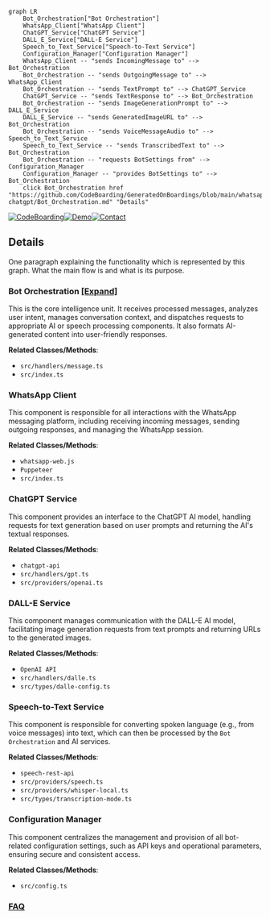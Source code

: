 ```mermaid
graph LR
    Bot_Orchestration["Bot Orchestration"]
    WhatsApp_Client["WhatsApp Client"]
    ChatGPT_Service["ChatGPT Service"]
    DALL_E_Service["DALL-E Service"]
    Speech_to_Text_Service["Speech-to-Text Service"]
    Configuration_Manager["Configuration Manager"]
    WhatsApp_Client -- "sends IncomingMessage to" --> Bot_Orchestration
    Bot_Orchestration -- "sends OutgoingMessage to" --> WhatsApp_Client
    Bot_Orchestration -- "sends TextPrompt to" --> ChatGPT_Service
    ChatGPT_Service -- "sends TextResponse to" --> Bot_Orchestration
    Bot_Orchestration -- "sends ImageGenerationPrompt to" --> DALL_E_Service
    DALL_E_Service -- "sends GeneratedImageURL to" --> Bot_Orchestration
    Bot_Orchestration -- "sends VoiceMessageAudio to" --> Speech_to_Text_Service
    Speech_to_Text_Service -- "sends TranscribedText to" --> Bot_Orchestration
    Bot_Orchestration -- "requests BotSettings from" --> Configuration_Manager
    Configuration_Manager -- "provides BotSettings to" --> Bot_Orchestration
    click Bot_Orchestration href "https://github.com/CodeBoarding/GeneratedOnBoardings/blob/main/whatsapp-chatgpt/Bot_Orchestration.md" "Details"
```

[![CodeBoarding](https://img.shields.io/badge/Generated%20by-CodeBoarding-9cf?style=flat-square)](https://github.com/CodeBoarding/CodeBoarding)[![Demo](https://img.shields.io/badge/Try%20our-Demo-blue?style=flat-square)](https://www.codeboarding.org/demo)[![Contact](https://img.shields.io/badge/Contact%20us%20-%20contact@codeboarding.org-lightgrey?style=flat-square)](mailto:contact@codeboarding.org)

## Details

One paragraph explaining the functionality which is represented by this graph. What the main flow is and what is its purpose.

### Bot Orchestration [[Expand]](./Bot_Orchestration.md)
This is the core intelligence unit. It receives processed messages, analyzes user intent, manages conversation context, and dispatches requests to appropriate AI or speech processing components. It also formats AI-generated content into user-friendly responses.


**Related Classes/Methods**:

- `src/handlers/message.ts`
- `src/index.ts`


### WhatsApp Client
This component is responsible for all interactions with the WhatsApp messaging platform, including receiving incoming messages, sending outgoing responses, and managing the WhatsApp session.


**Related Classes/Methods**:

- `whatsapp-web.js`
- `Puppeteer`
- `src/index.ts`


### ChatGPT Service
This component provides an interface to the ChatGPT AI model, handling requests for text generation based on user prompts and returning the AI's textual responses.


**Related Classes/Methods**:

- `chatgpt-api`
- `src/handlers/gpt.ts`
- `src/providers/openai.ts`


### DALL-E Service
This component manages communication with the DALL-E AI model, facilitating image generation requests from text prompts and returning URLs to the generated images.


**Related Classes/Methods**:

- `OpenAI API`
- `src/handlers/dalle.ts`
- `src/types/dalle-config.ts`


### Speech-to-Text Service
This component is responsible for converting spoken language (e.g., from voice messages) into text, which can then be processed by the `Bot Orchestration` and AI services.


**Related Classes/Methods**:

- `speech-rest-api`
- `src/providers/speech.ts`
- `src/providers/whisper-local.ts`
- `src/types/transcription-mode.ts`


### Configuration Manager
This component centralizes the management and provision of all bot-related configuration settings, such as API keys and operational parameters, ensuring secure and consistent access.


**Related Classes/Methods**:

- `src/config.ts`




### [FAQ](https://github.com/CodeBoarding/GeneratedOnBoardings/tree/main?tab=readme-ov-file#faq)